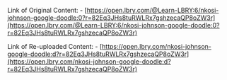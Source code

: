 Link of Original Content: - [https://open.lbry.com/@Learn-LBRY:6/nkosi-johnson-google-doodle:0?r=82Eq3JHs8tuRWLRx7gshzecaQP8oZW3r](https://open.lbry.com/@Learn-LBRY:6/nkosi-johnson-google-doodle:0?r=82Eq3JHs8tuRWLRx7gshzecaQP8oZW3r)

Link of Re-uploaded Content: - [https://open.lbry.com/nkosi-johnson-google-doodle:d?r=82Eq3JHs8tuRWLRx7gshzecaQP8oZW3r](https://open.lbry.com/nkosi-johnson-google-doodle:d?r=82Eq3JHs8tuRWLRx7gshzecaQP8oZW3r)
